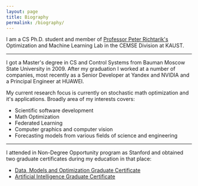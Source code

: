 ```yaml
---
layout: page
title: Biography
permalink: /biography/
---
```



I am a CS Ph.D. student and member of [Professor Peter Richtarik's](https://richtarik.org/) Optimization and Machine Learning Lab in the CEMSE Division at KAUST.

---

I got a Master's degree in CS and Control Systems from Bauman Moscow State University in 2009.
After my graduation I worked at a number of companies, most recently as a Senior Developer at Yandex and NVIDIA and a Principal Engineer at HUAWEI.

My current research focus is currently on stochastic math optimization and it's applications. Broadly area of my interests covers:

* Scientific software development
* Math Optimization
* Federated Learning
* Computer graphics and computer vision
* Forecasting models from various fields of science and engineering

---

I attended in Non-Degree Opportunity program as Stanford and obtained two graduate certificates during my education in that place:

* [Data, Models and Optimization Graduate Certificate](https://online.stanford.edu/programs/data-models-and-optimization-graduate-certificate)
* [Artificial Intelligence Graduate Certificate](https://online.stanford.edu/programs/artificial-intelligence-graduate-certificate)
